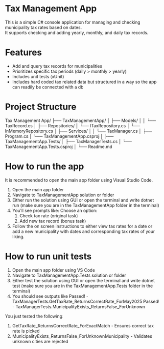 # Tax Management App

This is a simple C# console application for managing and checking municipality tax rates based on dates.  
It supports checking and adding yearly, monthly, and daily tax records.


# Features

- Add and query tax records for municipalities
- Prioritizes specific tax periods (daily > monthly > yearly)
- Includes unit tests (xUnit)
- Includes hard coded tax related data but structured in a way so the app can readily be connected with a db

# Project Structure

Tax Management App/
├── TaxManagementApp/
│ ├── Models/
│ │ └── TaxRecord.cs
│ ├── Repositories/
│   └── ITaxRepository.cs
│   └── InMemoryRepository.cs
│ ├── Services/
│ │ └── TaxManager.cs
│ ├── Program.cs
│ └── TaxManagementApp.csproj
│
├── TaxManagementApp.Tests/
│ ├── TaxManagerTests.cs
│ └── TaxManagementApp.Tests.csproj
│
└── Readme.md 

# How to run the app

It is recommended to open the main app folder using Visual Studio Code.

1. Open the main app folder
2. Navigate to TaxManagementApp solution or folder
3. Either run the solution using GUI or open the terminal and write dotnet run (make sure you are in the TaxManagementApp folder in the terminal)
4. You'll see prompts like:
    Choose an option:
    1. Check tax rate (original task)
    2. Add new tax record (bonus task)
5. Follow the on screen instructions to either view tax rates for a date or add a new municipality with dates and corresponding tax rates of your liking.


# How to run unit tests

1. Open the main app folder using VS Code
2. Navigate to TaxManagementApp.Tests solution or folder
3. Either test the solution using GUI or open the terminal and write dotnet test (make sure you are in the TaxManagementApp.Tests folder in the terminal)
4. You should see outputs like
    Passed!  - TaxManagerTests.GetTaxRate_ReturnsCorrectRate_ForMay2025
    Passed!  - TaxManagerTests.MunicipalityExists_ReturnsFalse_ForUnknown

You just tested the following:
1. GetTaxRate_ReturnsCorrectRate_ForExactMatch - Ensures correct tax rate is picked
2. MunicipalityExists_ReturnsFalse_ForUnknownMunicipality - Validates unknown cities are rejected




